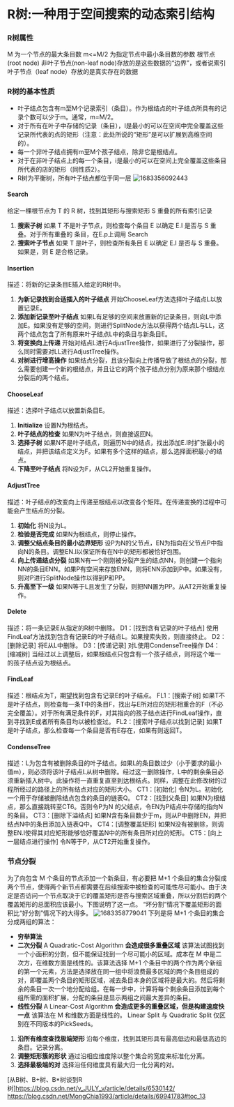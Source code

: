 # 

# R树:一种用于空间搜索的动态索引结构
### R树属性
M 为一个节点的最大条目数
m<=M/2 为指定节点中最小条目数的参数
根节点(root node)
非叶子节点(non-leaf node)存放的是这些数据的“边界”，或者说索引
叶子节点（leaf node）存放的是真实存在的数据
### R树的基本性质
- 叶子结点包含有m至M个记录索引（条目）。作为根结点的叶子结点所具有的记录个数可以少于m。通常，m=M/2。
- 对于所有在叶子中存储的记录（条目），I是最小的可以在空间中完全覆盖这些记录所代表的点的矩形（注意：此处所说的“矩形”是可以扩展到高维空间的）。
- 每一个非叶子结点拥有m至M个孩子结点，除非它是根结点。
- 对于在非叶子结点上的每一个条目，i是最小的可以在空间上完全覆盖这些条目所代表的店的矩形（同性质2）。
- R树为平衡树，所有叶子结点都位于同一层
  ![1683356092443](/assets/1683356092443.jpg)
#### Search
给定一棵根节点为 T 的 R 树，找到其矩形与搜索矩形 S 重叠的所有索引记录
1. **搜索子树** 如果 T 不是叶子节点，则检查每个条目 E 以确定 E.I 是否与 S 重叠。对于所有重叠的 条目，在E.p上调用 Search
2. **搜索叶子节点** 如果 T 是叶子，则检查所有条目 E 以确定 E.I 是否与 S 重叠。如果是，则 E 是合格记录。
#### Insertion
描述：将新的记录条目E插入给定的R树中。
1. **为新记录找到合适插入的叶子结点** 开始ChooseLeaf方法选择叶子结点L以放置记录E。
2. **添加新记录至叶子结点** 如果L有足够的空间来放置新的记录条目，则向L中添加E。如果没有足够的空间，则进行SplitNode方法以获得两个结点L与LL，这两个结点包含了所有原来叶子结点L中的条目与新条目E。
3. **将变换向上传递** 开始对结点L进行AdjustTree操作，如果进行了分裂操作，那么同时需要对LL进行AdjustTree操作。
4. **对树进行增高操作** 如果结点分裂，且该分裂向上传播导致了根结点的分裂，那么需要创建一个新的根结点，并且让它的两个孩子结点分别为原来那个根结点分裂后的两个结点。
#### ChooseLeaf
描述：选择叶子结点以放置新条目E。
1. **Initialize** 设置N为根结点。
2. **叶子结点的检查** 如果N为叶子结点，则直接返回N。
3. **选择子树** 如果N不是叶子结点，则遍历N中的结点，找出添加E.I时扩张最小的结点，并把该结点定义为F。如果有多个这样的结点，那么选择面积最小的结点。
4. **下降至叶子结点** 将N设为F，从CL2开始重复操作。
#### AdjustTree
描述：叶子结点的改变向上传递至根结点以改变各个矩阵。在传递变换的过程中可能会产生结点的分裂。
1. **初始化** 将N设为L。
2. **检验是否完成** 如果N为根结点，则停止操作。
3. **调整父结点条目的最小边界矩形** 设P为N的父节点，EN为指向在父节点P中指向N的条目。调整EN.I以保证所有在N中的矩形都被恰好包围。
4. **向上传递结点分裂** 如果N有一个刚刚被分裂产生的结点NN，则创建一个指向NN的条目ENN。如果P有空间来存放ENN，则将ENN添加到P中。如果没有，则对P进行SplitNode操作以得到P和PP。
5. **升高至下一级** 如果N等于L且发生了分裂，则把NN置为PP。从AT2开始重复操作。
#### Delete
描述：将一条记录E从指定的R树中删除。
D1：[找到含有记录的叶子结点] 使用FindLeaf方法找到包含有记录E的叶子结点L。如果搜索失败，则直接终止。
D2：[删除记录] 将E从L中删除。
D3：[传递记录] 对L使用CondenseTree操作
D4：[缩减树] 当经过以上调整后，如果根结点只包含有一个孩子结点，则将这个唯一的孩子结点设为根结点。
#### FindLeaf
描述：根结点为T，期望找到包含有记录E的叶子结点。
FL1：[搜索子树] 如果T不是叶子结点，则检查每一条T中的条目F，找出与E所对应的矩形相重合的F（不必完全覆盖）。对于所有满足条件的F，对其指向的孩子结点进行FindLeaf操作，直到寻找到E或者所有条目均以被检查过。
FL2：[搜索叶子结点以找到记录] 如果T是叶子结点，那么检查每一个条目是否有E存在，如果有则返回T。
#### CondenseTree
描述：L为包含有被删除条目的叶子结点。如果L的条目数过少（小于要求的最小值m），则必须将该叶子结点L从树中删除。经过这一删除操作，L中的剩余条目必须重新插入树中。此操作将一直重复直至到达根结点。同样，调整在此修改树的过程所经过的路径上的所有结点对应的矩形大小。
CT1：[初始化] 令N为L。初始化一个用于存储被删除结点包含的条目的链表Q。
CT2：[找到父条目] 如果N为根结点，那么直接跳转至CT6。否则令P为N 的父结点，令EN为P结点中存储的指向N的条目。
CT3：[删除下溢结点] 如果N含有条目数少于m，则从P中删除EN，并把结点N中的条目添加入链表Q中。
CT4：[调整覆盖矩形] 如果N没有被删除，则调整EN.I使得其对应矩形能够恰好覆盖N中的所有条目所对应的矩形。
CT5：[向上一层结点进行操作] 令N等于P，从CT2开始重复操作。
### 节点分裂
为了向包含 M 个条目的节点添加一个新条目，有必要把 M+1 个条目的集合分裂成两个节点，使得两个新节点都需要在后续搜索中被检查的可能性尽可能小。由于决定是否访问一个节点取决于它的覆盖矩形是否与搜索区域重叠，所以分割后的两个覆盖矩形的总面积应该最小。下图说明了这一点。 “坏分割”情况下覆盖矩形的面积比“好分割”情况下的大得多。
![1683358779041](/assets/1683358779041.jpg)
下列是将 M+1 个条目的集合分成两组的算法：
- **穷举算法**
- **二次分裂** A Quadratic-Cost Algorithm
**会造成很多重叠区域**
该算法试图找到一个小面积的分割，但不能保证找到一个尽可能小的区域。成本在 M 中是二次方，在维数方面是线性的。该算法选择 M+1 个条目中的两个作为两个新组的第一个元素，方法是选择放在同一组中将浪费最多区域的两个条目组成的对，即覆盖两个条目的矩形区域，减去条目本身的区域将是最大的。然后将剩余的条目一次一个地分配给组。在每一步中，计算将每个剩余条目添加到每个组所需的面积扩展，分配的条目是显示两组之间最大差异的条目。
- **线性分裂** A Linear-Cost Algorithm
**会造成更多的重叠区域，但是构建速度快一点**
该算法在 M 和维数方面是线性的。 Linear Split 与 Quadratic Split 仅区别在不同版本的PickSeeds。
1. **沿所有维度查找极端矩形** 沿每个维度，找到其矩形具有最高低边和最低高边的条目。记录分离。
2. **调整矩形簇的形状** 通过沿相应维度除以整个集合的宽度来标准化分离。
3. **选择最极端的对** 选择沿任何维度具有最大归一化分离的对。

[从B树、B+树、B*树谈到R 树]https://blog.csdn.net/v_JULY_v/article/details/6530142/
https://blog.csdn.net/MongChia1993/article/details/69941783#toc_13
